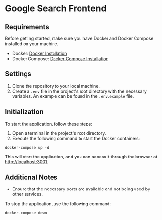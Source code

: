 # Google Search Frontend

## Requirements

Before getting started, make sure you have Docker and Docker Compose installed on your machine.

- Docker: [Docker Installation](https://docs.docker.com/get-docker/)
- Docker Compose: [Docker Compose Installation](https://docs.docker.com/compose/install/)

## Settings

1. Clone the repository to your local machine.
2. Create a `.env` file in the project's root directory with the necessary variables. An example can be found in the `.env.example` file.

## Initialization

To start the application, follow these steps:

1. Open a terminal in the project's root directory.
2. Execute the following command to start the Docker containers:

```
docker-compose up -d
```

This will start the application, and you can access it through the browser at [http://localhost:3001](http://localhost:3001).

## Additional Notes

- Ensure that the necessary ports are available and not being used by other services.

To stop the application, use the following command:

```
docker-compose down
```

